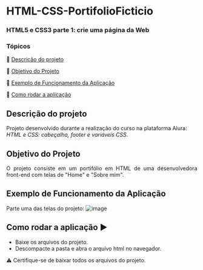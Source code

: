
<h1>HTML-CSS-PortifolioFicticio</h1> 
<h3>HTML5 e CSS3 parte 1: crie uma página da Web</h3>

### Tópicos 

:small_blue_diamond: [Descrição do projeto](#descrição-do-projeto)

:small_blue_diamond: [Objetivo do Projeto](#objetivo-do-projeto)

:small_blue_diamond: [Exemplo de Funcionamento da Aplicação](#exemplo-de-funcionamento-da-aplicação)

:small_blue_diamond: [Como rodar a aplicação](#como-rodar-a-aplicação-arrow_forward)


## Descrição do projeto 

<p align="justify">

<p>Projeto desenvolvido durante a realização do curso na plataforma Alura: <em>HTML e CSS: cabeçalho, footer e variáveis CSS</em>.</p>

## Objetivo do Projeto
<p align="justify">
O projeto consiste em um portifólio em HTML de uma desenvolvedora front-end com telas de "Home" e "Sobre mim".
</p>

## Exemplo de Funcionamento da Aplicação
Parte uma das telas do projeto:
![image](https://github.com/ArlindoMessias/HTML-CSS-PortifolioFicticio/assets/47644068/e012febb-ef3a-48b6-9154-277dcba9ffbd)


## Como rodar a aplicação :arrow_forward:

 - Baixe os arquivos do projeto. 
 - Descompacte a pasta e abra o arquivo html no navegador.
 
 :warning: Certifique-se de baixar todos os arquivos do projeto.

